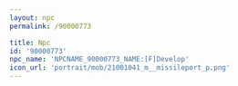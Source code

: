 ```yaml
---
layout: npc
permalink: /90000773

title: Npc
id: '90000773'
npc_name: 'NPCNAME_90000773_NAME:[F]Develop'
icon_url: 'portrait/mob/21001041_m__missileport_p.png'
---
```

